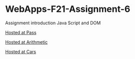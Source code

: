 # WebApps-F21-Assignment-6
Assignment introduction Java Script and DOM

[Hosted at Pass](https://44-563-webapps-f21.github.io/webapps-f21-assignment-6-rohith1998-123/pass.html)

[Hosted at Arithmetic](https://44-563-webapps-f21.github.io/webapps-f21-assignment-6-rohith1998-123/arithmetic.html)

[Hosted at Cars](https://44-563-webapps-f21.github.io/webapps-f21-assignment-6-rohith1998-123/car.html)
